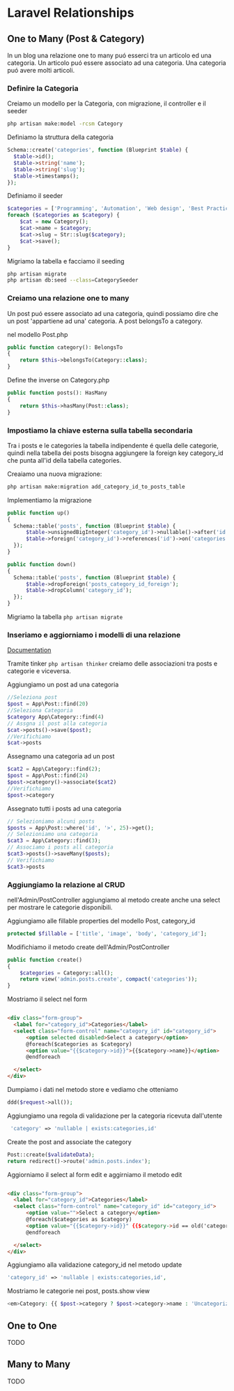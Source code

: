 # Laravel Relationships

## One to Many (Post & Category)

In un blog una relazione one to many puó esserci tra un articolo ed una categoria.
Un articolo puó essere associato ad una categoria. 
Una categoria puó avere molti articoli.

### Definire la Categoria

Creiamo un modello per la Categoria, con migrazione, il controller e il seeder

```bash
php artisan make:model -rcsm Category
```

Definiamo la struttura della categoria

```php
Schema::create('categories', function (Blueprint $table) {
  $table->id();
  $table->string('name');
  $table->string('slug');
  $table->timestamps();
});
```

Definiamo il seeder

```php
$categories = ['Programming', 'Automation', 'Web design', 'Best Practices'];
foreach ($categories as $category) {
    $cat = new Category();
    $cat->name = $category;
    $cat->slug = Str::slug($category);
    $cat->save();
}
```

Migriamo la tabella e facciamo il seeding

```bash
php artisan migrate
php artisan db:seed --class=CategorySeeder
```

### Creiamo una relazione one to many

Un post puó essere associato ad una categoria, quindi possiamo dire che un post 'appartiene ad una' categoria. A post belongsTo a category.

nel modello Post.php

```php
public function category(): BelongsTo
{
    return $this->belongsTo(Category::class);
}
```

Define the inverse on Category.php

```php
public function posts(): HasMany
{
    return $this->hasMany(Post::class);
}
```

### Impostiamo la chiave esterna sulla tabella secondaria

Tra i posts e le categories la tabella indipendente é quella delle categorie, quindi nella tabella dei posts bisogna aggiungere la foreign key category_id che punta all'id della tabella categories.

Creaiamo una nuova migrazione:

```bash
php artisan make:migration add_category_id_to_posts_table
```

Implementiamo la migrazione

```php
public function up()
{
  Schema::table('posts', function (Blueprint $table) {
      $table->unsignedBigInteger('category_id')->nullable()->after('id');
      $table->foreign('category_id')->references('id')->on('categories')->onDelete('set null');
  });
}

public function down()
{
  Schema::table('posts', function (Blueprint $table) {
      $table->dropForeign('posts_category_id_foreign');
      $table->dropColumn('category_id');
  });
}

```

Migriamo la tabella `php artisan migrate`

### Inseriamo e aggiorniamo i modelli di una relazione

[Documentation](https://laravel.com/docs/7.x/eloquent-relationships#inserting-and-updating-related-models)

Tramite tinker `php artisan thinker` creiamo delle associazioni tra posts e categorie e viceversa.

Aggiungiamo un post ad una categoria

```php
//Seleziona post 
$post = App\Post::find(20)
//Seleziona Categoria
$category App\Category::find(4)
// Assgna il post alla categoria
$cat->posts()->save($post);
//Verifichiamo
$cat->posts

```

Assegnamo una categoria ad un post

```php
$cat2 = App\Category::find(2);
$post = App\Post::find(24)
$post->category()->associate($cat2)
//Verifichiamo
$post->category
```

Assegnato tutti i posts ad una categoria

```php
// Selezioniamo alcuni posts
$posts = App\Post::where('id', '>', 25)->get();
// Selezioniamo una categoria
$cat3 = App\Category::find(3);
// Associamo i posts all categoria
$cat3->posts()->saveMany($posts);
// Verifichiamo
$cat3->posts
```

### Aggiungiamo la relazione al CRUD

nell'Admin/PostController aggiungiamo al metodo create anche una select per mostrare le categorie disponibili.

Aggiungiamo alle fillable properties del modello Post, category_id

```php
protected $fillable = ['title', 'image', 'body', 'category_id'];
```

Modifichiamo il metodo create dell'Admin/PostController

```php
public function create()
{
    $categories = Category::all();
    return view('admin.posts.create', compact('categories'));
}

```

Mostriamo il select nel form

```html

<div class="form-group">
  <label for="category_id">Categories</label>
  <select class="form-control" name="category_id" id="category_id">
      <option selected disabled>Select a category</option>
      @foreach($categories as $category)
      <option value="{{$category->id}}">{{$category->name}}</option>
      @endforeach

  </select>
</div>

```

Dumpiamo i dati nel metodo store e vediamo che otteniamo

```php
ddd($request->all());
```

Aggiungiamo una regola di validazione per la categoria ricevuta dall'utente

```php
 'category' => 'nullable | exists:categories,id'
```

Create the post and associate the category

```php
Post::create($validateData);
return redirect()->route('admin.posts.index');
```

Aggiorniamo il select al form edit e aggirniamo il metodo edit

```html

<div class="form-group">
  <label for="category_id">Categories</label>
  <select class="form-control" name="category_id" id="category_id">
      <option value="">Select a category</option>
      @foreach($categories as $category)
      <option value="{{$category->id}}" {{$category->id == old('category', $post->category_id) ? 'selected' : ''}}>{{$category->name}}</option>
      @endforeach

  </select>
</div>
```

Aggiungiamo alla validazione category_id nel metodo update

```php
'category_id' => 'nullable | exists:categories,id',
```

Mostriamo le categorie nei post, posts.show view

```php
<em>Category: {{ $post->category ? $post->category->name : 'Uncategorized'}}</em>
```

## One to One

TODO

## Many to Many

TODO
